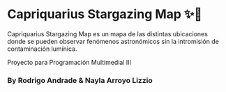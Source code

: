 # Capriquarius Stargazing Map ✨🌌

Capriquarius Stargazing Map es un mapa de las distintas ubicaciones donde se pueden observar fenómenos astronómicos sin la intromisión de contaminación lumínica.


Proyecto para Programación Multimedial III 
### By Rodrigo Andrade & Nayla Arroyo Lizzio
